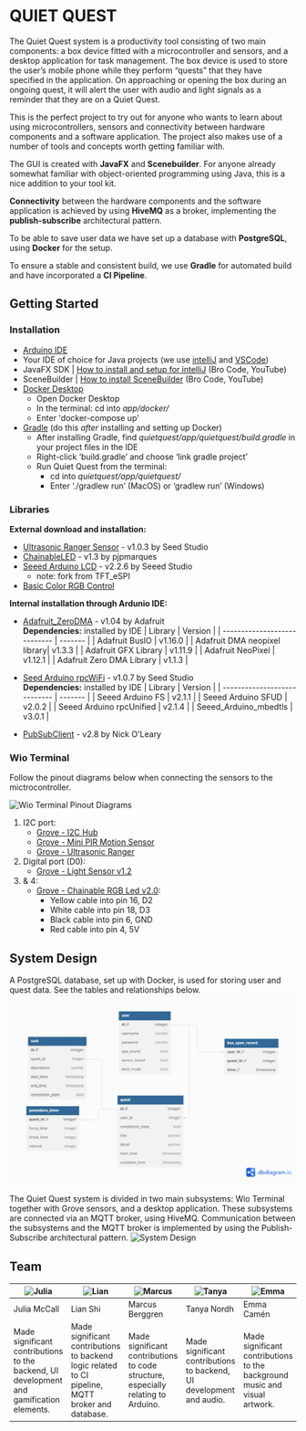 # QUIET QUEST

The Quiet Quest system is a productivity tool consisting of two main components: a box device fitted with a microcontroller and sensors, and a desktop application for task management. The box device is used to store the user’s mobile phone while they perform “quests” that they have specified in the application. On approaching or opening the box during an ongoing quest, it will alert the user with audio and light signals as a reminder that they are on a Quiet Quest. 

This is the perfect project to try out for anyone who wants to learn about using microcontrollers, sensors and connectivity between hardware components and a software application. The project also makes use of a number of tools and concepts worth getting familiar with.

The GUI is created with **JavaFX** and **Scenebuilder**. For anyone already somewhat familiar with object-oriented programming using Java, this is a nice addition to your tool kit. 

**Connectivity** between the hardware components and the software application is achieved by using **HiveMQ** as a broker, implementing the **publish-subscribe** architectural pattern. 

To be able to save user data we have set up a database with **PostgreSQL**, using **Docker** for the setup.

To ensure a stable and consistent build, we use **Gradle** for automated build and have incorporated a **CI Pipeline**. 

## Getting Started
### Installation
- [Arduino IDE](https://www.arduino.cc/en/software)
- Your IDE of choice for Java projects (we use [intelliJ](https://www.jetbrains.com/idea/) and [VSCode](https://code.visualstudio.com/))
- JavaFX SDK | [How to install and setup for intelliJ](https://www.youtube.com/watch?v=Ope4icw6bVk) (Bro Code, YouTube)
- SceneBuilder | [How to install SceneBuilder](https://www.youtube.com/watch?v=-Obxf6NjnbQ&t=239s) (Bro Code, YouTube)
- [Docker Desktop](https://www.docker.com/products/docker-desktop/)
    - Open Docker Desktop
    - In the terminal: cd into _app/docker/_
    - Enter 'docker-compose up'
- [Gradle](https://gradle.org/install/) (do this _after_ installing and setting up Docker)
    - After installing Gradle, find _quietquest/app/quietquest/build.gradle_ in your project files in the IDE
    - Right-click ‘build.gradle’ and choose ‘link gradle project’
    - Run Quiet Quest from the terminal:
        - cd into _quietquest/app/quietquest/_
        - Enter ‘./gradlew run’ (MacOS)  or ‘gradlew run’ (Windows)


### Libraries

**External download and installation:**
- [Ultrasonic Ranger Sensor](https://github.com/Seeed-Studio/Seeed_Arduino_UltrasonicRanger) - v1.0.3 by Seed Studio
- [ChainableLED](https://github.com/pjpmarques/ChainableLED) - v1.3 by pjpmarques
- [Seeed Arduino LCD](https://github.com/Seeed-Studio/Seeed_Arduino_LCD) - v2.2.6 by Seeed Studio
    - note: fork from TFT_eSPI
- [Basic Color RGB Control](https://github.com/1ux/LED_RGB_Control)

**Internal installation through Ardunio IDE:**
- [Adafruit_ZeroDMA](https://github.com/adafruit/Adafruit_NeoMatrix_ZeroDMA) - v1.04 by Adafruit <br>
    **Dependencies:** installed by IDE
    | Library                      | Version | 
    | ---------------------------- | ------- |
    | Adafruit BusIO               | v1.16.0 |
    | Adafruit DMA neopixel library| v1.3.3  |
    | Adafruit GFX Library         | v1.11.9 |
    | Adafruit NeoPixel            | v1.12.1 |
    | Adafruit Zero DMA Library    | v1.1.3  |

- [Seed Arduino rpcWiFi](https://github.com/Seeed-Studio/Seeed_Arduino_rpcWiFi) - v1.0.7 by Seed Studio <br>
    **Dependencies:** installed by IDE
    | Library                      | Version |
    | ---------------------------- | ------- |
    | Seeed Arduino FS             | v2.1.1  |
    | Seeed Arduino SFUD           | v2.0.2  |
    | Seeed Arduino rpcUnified     | v2.1.4  |
    | Seeed_Arduino_mbedtls        | v3.0.1  |
    
- [PubSubClient](https://github.com/knolleary/pubsubclient) - v2.8 by Nick O'Leary

### Wio Terminal
Follow the pinout diagrams below when connecting the sensors to the mictrocontroller. 

![Wio Terminal Pinout Diagrams](https://git.chalmers.se/courses/dit113/2024/group-12/quiet-quest/-/raw/main/docs/wio_terminal_pinout.png?ref_type=heads)

1. I2C port:
    - [Grove - I2C Hub](https://wiki.seeedstudio.com/Grove-I2C_Hub/)
    - [Grove - Mini PIR Motion Sensor](https://www.seeedstudio.com/Grove-mini-PIR-motion-sensor-p-2930.html)
    - [Grove - Ultrasonic Ranger](https://wiki.seeedstudio.com/Grove-Ultrasonic_Ranger/)
2. Digital port (D0):
    - [Grove - Light Sensor v1.2](https://wiki.seeedstudio.com/Grove-Light_Sensor/)
3. & 4:
    - [Grove - Chainable RGB Led v2.0](https://wiki.seeedstudio.com/Grove-Chainable_RGB_LED/):
        -  Yellow cable into pin 16, D2
        - White cable into pin 18, D3
        - Black cable into pin 6, GND
        - Red cable into pin 4, 5V


## System Design
A PostgreSQL database, set up with Docker, is used for storing user and quest data. See the tables and relationships below.     
![EER Model](docs/db_tables.png)

The Quiet Quest system is divided in two main subsystems: Wio Terminal together with Grove sensors, and a desktop application. These subsystems are connected via an MQTT broker, using HiveMQ. Communication between the subsystems and the MQTT broker is implemented by using the Publish-Subscribe architectural pattern. 
![System Design](https://git.chalmers.se/courses/dit113/2024/group-12/quiet-quest/-/wikis/uploads/891eb6c9b146f735768f63d7cc882bcc/System_Architecture-Quiet_Quest_1.0.drawio.png)

## Team
| ![Julia](https://git.chalmers.se/courses/dit113/2024/group-12/quiet-quest/-/wikis/uploads/d1d7dc1a2d40aab2a0f404f12d61a51c/julia-colored.png) | ![Lian](https://git.chalmers.se/courses/dit113/2024/group-12/quiet-quest/-/wikis/uploads/7a9d076e4b6ae470d153f80fe05b2e78/lian-colored.png) | ![Marcus](https://git.chalmers.se/courses/dit113/2024/group-12/quiet-quest/-/wikis/uploads/c1480a771c01b8b9eb96ec278b2069dc/marcus-colored.png) | ![Tanya](https://git.chalmers.se/courses/dit113/2024/group-12/quiet-quest/-/wikis/uploads/d704828e4d7e3731a14fdad1eab3705c/tanya-colored.png) | ![Emma](https://git.chalmers.se/courses/dit113/2024/group-12/quiet-quest/-/wikis/uploads/34c3469451982ba86e6c2c0ff698caec/emma-colored_.png) |
| ------ | ------ | ------ | ------ | ------ |
| Julia McCall | Lian Shi | Marcus Berggren | Tanya Nordh | Emma Camén |
| Made significant contributions to the backend, UI development and gamification elements. | Made significant contributions to backend logic related to CI pipeline, MQTT broker and database. | Made significant contributions to code structure, especially relating to Arduino. | Made significant contributions to backend, UI development and audio. | Made significant contributions to the background music and visual artwork. |



